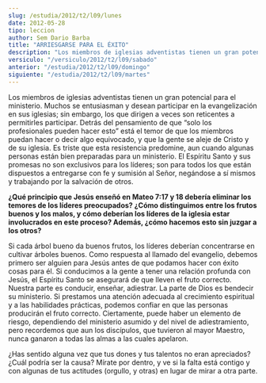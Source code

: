```yaml
---
slug: /estudia/2012/t2/l09/lunes
date: 2012-05-28
tipo: leccion
author: Sem Dario Barba
title: "ARRIESGARSE PARA EL ÉXITO"
description: "Los miembros de iglesias adventistas tienen un gran potencial para el  ministerio. Muchos se entusiasman y desean participar en la evangelización en  sus iglesias; sin embargo, los que dirigen a veces son reticentes a permitirles  participar."
versiculo: "/versiculo/2012/t2/l09/sabado"
anterior: "/estudia/2012/t2/l09/domingo"
siguiente: "/estudia/2012/t2/l09/martes"
---
```


Los miembros de iglesias adventistas tienen un gran potencial para el ministerio. Muchos se entusiasman y desean participar en la evangelización en sus iglesias; sin embargo, los que dirigen a veces son reticentes a permitirles participar. Detrás del pensamiento de que “solo los profesionales pueden hacer esto” está el temor de que los miembros puedan hacer o decir algo equivocado, y que la gente se aleje de Cristo y de su iglesia. Es triste que esta resistencia predomine, aun cuando algunas personas están bien preparadas para un ministerio. El Espíritu Santo y sus promesas no son exclusivos para los líderes; son para todos los que están dispuestos a entregarse con fe y sumisión al Señor, negándose a sí mismos y trabajando por la salvación de otros.

**¿Qué principio que Jesús enseñó en Mateo 7:17 y 18 debería eliminar los temores de los líderes preocupados? ¿Cómo distinguimos entre los frutos buenos y los malos, y cómo deberían los líderes de la iglesia estar involucrados en este proceso? Además, ¿cómo hacemos esto sin juzgar a los otros?**

Si cada árbol bueno da buenos frutos, los líderes deberían concentrarse en cultivar árboles buenos. Como respuesta al llamado del evangelio, debemos primero ser alguien para Jesús antes de que podamos hacer con éxito cosas para él. Si conducimos a la gente a tener una relación profunda con Jesús, el Espíritu Santo se asegurará de que lleven el fruto correcto. Nuestra parte es conducir, enseñar, adiestrar. La parte de Dios es bendecir su ministerio. Si prestamos una atención adecuada al crecimiento espiritual y a las habilidades prácticas, podemos confiar en que las personas producirán el fruto correcto. Ciertamente, puede haber un elemento de riesgo, dependiendo del ministerio asumido y del nivel de adiestramiento, pero recordemos que aun los discípulos, que tuvieron al mayor Maestro, nunca ganaron a todas las almas a las cuales apelaron.

¿Has sentido alguna vez que tus dones y tus talentos no eran apreciados? ¿Cuál podría ser la causa? Mírate por dentro, y ve si la falta está contigo y con algunas de tus actitudes (orgullo, y otras) en lugar de mirar a otra parte.
